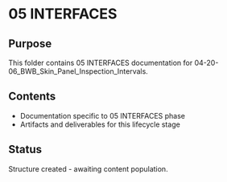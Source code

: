 # 05 INTERFACES

## Purpose
This folder contains 05 INTERFACES documentation for 04-20-06_BWB_Skin_Panel_Inspection_Intervals.

## Contents
- Documentation specific to 05 INTERFACES phase
- Artifacts and deliverables for this lifecycle stage

## Status
Structure created - awaiting content population.
